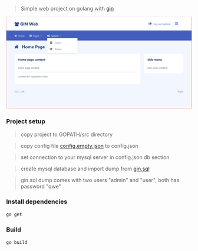 
> Simple web project on golang with [gin](https://github.com/gin-gonic/gin)

[![title.png](title.png)](#title)

### Project setup
> copy project to GOPATH/src directory

> copy config file [config.empty.json](config.empty.json) to config.json

> set connection to your mysql server in config.json db section

> create mysql database and import dump from [gin.sql](gin.sql)

> gin.sql dump comes with two users "admin" and "user", both has password "qwe"

### Install dependencies
```bash
go get
```

### Build
```bash
go build
```